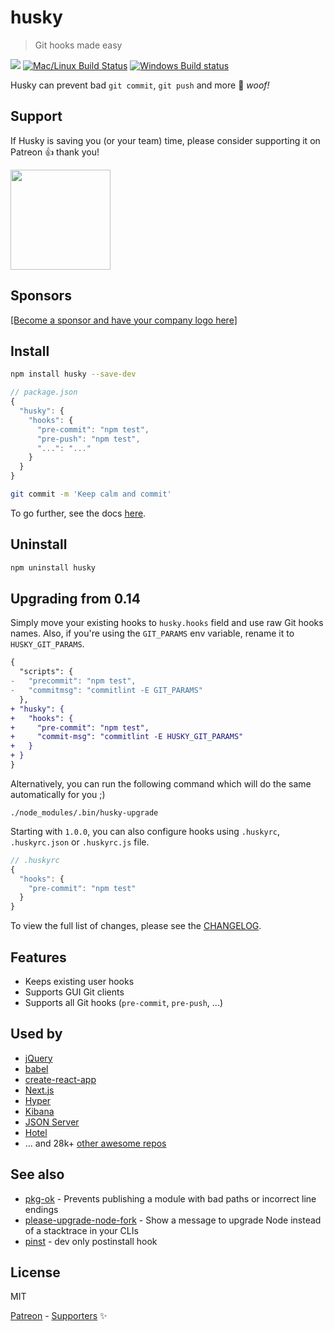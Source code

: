 # husky

> Git hooks made easy

[![](https://img.shields.io/npm/dm/husky.svg?style=flat)](https://www.npmjs.org/package/husky) [![Mac/Linux Build Status](https://img.shields.io/travis/typicode/husky.svg?label=Mac%20OSX%20%26%20Linux)](https://travis-ci.org/typicode/husky) [![Windows Build status](https://img.shields.io/appveyor/ci/typicode/husky/master.svg?label=Windows)](https://ci.appveyor.com/project/typicode/husky)

Husky can prevent bad `git commit`, `git push` and more 🐶 _woof!_

## Support

If Husky is saving you (or your team) time, please consider supporting it on Patreon 👍 thank you!

<p>
  <a href="https://www.patreon.com/bePatron?c=784328">
    <img src="https://c5.patreon.com/external/logo/become_a_patron_button@2x.png" width="160">
  </a>
</p>

## Sponsors

[[Become a sponsor and have your company logo here]](https://patreon.com/typicode)

## Install

```sh
npm install husky --save-dev
```

```js
// package.json
{
  "husky": {
    "hooks": {
      "pre-commit": "npm test",
      "pre-push": "npm test",
      "...": "..."
    }
  }
}
```

```sh
git commit -m 'Keep calm and commit'
```

To go further, see the docs [here](https://github.com/typicode/husky/blob/master/DOCS.md).

## Uninstall

```sh
npm uninstall husky
```

## Upgrading from 0.14

Simply move your existing hooks to `husky.hooks` field and use raw Git hooks names. Also, if you're using the `GIT_PARAMS` env variable, rename it to `HUSKY_GIT_PARAMS`.

```diff
{
  "scripts": {
-   "precommit": "npm test",
-   "commitmsg": "commitlint -E GIT_PARAMS"
  },
+ "husky": {
+   "hooks": {
+     "pre-commit": "npm test",
+     "commit-msg": "commitlint -E HUSKY_GIT_PARAMS"
+   }
+ }
}
```

Alternatively, you can run the following command which will do the same automatically for you ;)

```
./node_modules/.bin/husky-upgrade
```

Starting with `1.0.0`, you can also configure hooks using `.huskyrc`, `.huskyrc.json` or `.huskyrc.js` file.

```js
// .huskyrc
{
  "hooks": {
    "pre-commit": "npm test"
  }
}
```

To view the full list of changes, please see the [CHANGELOG](https://github.com/typicode/husky/blob/master/CHANGELOG.md).

## Features

* Keeps existing user hooks
* Supports GUI Git clients
* Supports all Git hooks (`pre-commit`, `pre-push`, ...)

## Used by

* [jQuery](https://github.com/jquery/jquery)
* [babel](https://github.com/babel/babel)
* [create-react-app](https://github.com/facebookincubator/create-react-app)
* [Next.js](https://github.com/zeit/next.js)
* [Hyper](https://github.com/zeit/hyper)
* [Kibana](https://github.com/elastic/kibana)
* [JSON Server](https://github.com/typicode/json-server)
* [Hotel](https://github.com/typicode/hotel)
* ... and 28k+ [other awesome repos](https://libraries.io/npm/husky/dependent-repositories)

## See also

* [pkg-ok](https://github.com/typicode/pkg-ok) - Prevents publishing a module with bad paths or incorrect line endings
* [please-upgrade-node-fork](https://github.com/aladdin-add/please-upgrade-node-fork) - Show a message to upgrade Node instead of a stacktrace in your CLIs
* [pinst](https://github.com/typicode/pinst) - dev only postinstall hook

## License

MIT

[Patreon](https://www.patreon.com/typicode) - [Supporters](https://thanks.typicode.com) ✨
